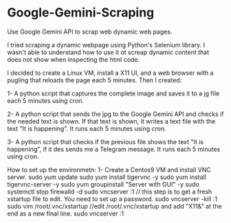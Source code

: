 # Google-Gemini-Scraping
Use Google Gemini API to scrap web dynamic web pages.

I tried scraping a dynamic webpage using Python's Selenium library. I wasn't able to understand how to use it ot screap dynamic content that does not show when inspecting the html code.

I decided to create a Linux VM, install a X11 UI, and a web browser with a pugling that reloads the page each 5 minutes.
Then I created:

1- A python script that captures the complete image and saves it to a jg file each 5 minutes using cron.

2- A python script that sends the jpg to the Google Gemini API and checks if the needed text is shown. If that text is shown, it writes a text file with the text "It is happening". It runs each 5 minutes using cron.

3- A python script that checks if the previous file shows the text "It is happening", if it des sends me a Telegram message. It runs each 5 minutes using cron.

How to set up the environmetn:
1- Create a Centos9 VM and install VNC server.
    sudo yum update
    sudo yum install tigervnc -y
    sudo yum install tigervnc-server -y
    sudo yum groupinstall "Server with GUI"  -y
    sudo systemctl stop firewalld -d
    sudo vncserver :1
// this step is to get a fresh xstartup file to edit. You need to set up a password.
    sudo vncserver -kill :1
    sudo vim /root/.vnc/xstartup
//edit /root/.vnc/xstartup and add "X11&" at the end as a new final line.
    sudo vncserver :1


